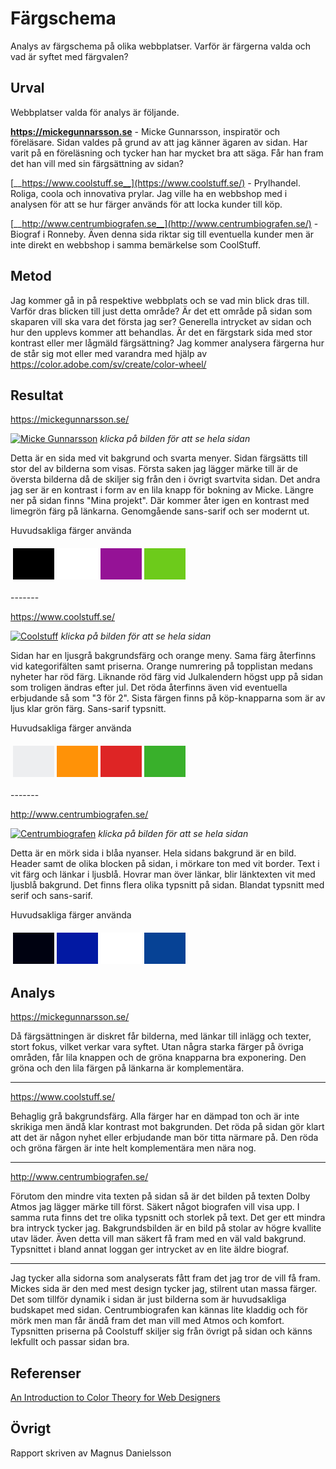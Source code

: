 ---
---
Färgschema
=========================

Analys av färgschema på olika webbplatser. Varför är färgerna valda och vad är syftet med färgvalen?

Urval
-----------------------

Webbplatser valda för analys är följande.

[__https://mickegunnarsson.se__](https://mickegunnarsson.se/) - Micke Gunnarsson, inspiratör och föreläsare.
Sidan valdes på grund av att jag känner ägaren av sidan. Har varit på en föreläsning och tycker han har mycket bra att säga. Får han fram det han vill med sin färgsättning av sidan?

[__https://www.coolstuff.se__](https://www.coolstuff.se/) - Prylhandel. Roliga, coola och innovativa prylar.
Jag ville ha en webbshop med i analysen för att se hur färger används för att locka kunder till köp.

[__http://www.centrumbiografen.se__](http://www.centrumbiografen.se/) - Biograf i Ronneby.
Även denna sida riktar sig till eventuella kunder men är inte direkt en webbshop i samma bemärkelse som CoolStuff.




Metod
-----------------------

Jag kommer gå in på respektive webbplats och se vad min blick dras till. Varför dras blicken till just detta område? Är det ett område på sidan som skaparen vill ska vara det första jag ser? Generella intrycket av sidan och hur den upplevs kommer att behandlas. Är det en färgstark sida med stor kontrast eller mer lågmäld färgsättning? Jag kommer analysera färgerna hur de står sig mot eller med varandra med hjälp av https://color.adobe.com/sv/create/color-wheel/

Resultat
-----------------------

https://mickegunnarsson.se/

<a href="image/mickegunnarsson_2.png"><img src="image/mickegunnarsson_1.png" alt="Micke Gunnarsson"></a>
_klicka på bilden för att se hela sidan_

Detta är en sida med vit bakgrund och svarta menyer. Sidan färgsätts till stor del av bilderna som visas. Första saken jag lägger märke till är de översta bilderna då de skiljer sig från den i övrigt svartvita sidan. Det andra jag ser är en kontrast i form av en lila knapp för bokning av Micke. Längre ner på sidan finns "Mina projekt". Där kommer åter igen en kontrast med limegrön färg på länkarna. Genomgående sans-sarif och ser modernt ut.

Huvudsakliga färger använda
<table style="border-spacing: 4px; border-collapse: separate">
<tr>
<td style="height: 50px; width: 50px; background-color: #000">
<td style="height: 50px; width: 50px; background-color: #fff">
<td style="height: 50px; width: 50px; background-color: #951296">
<td style="height: 50px; width: 50px; background-color: #6dcb1b">
</tr>
</table>
-------

https://www.coolstuff.se/

<a href="image/coolstuff_2.png"><img src="image/coolstuff_1.png" alt="Coolstuff"></a>
_klicka på bilden för att se hela sidan_

Sidan har en ljusgrå bakgrundsfärg och orange meny. Sama färg återfinns vid kategorifälten samt priserna. Orange numrering på topplistan medans nyheter har röd färg. Liknande röd färg vid Julkalendern högst upp på sidan som troligen ändras efter jul. Det röda återfinns även vid eventuella erbjudande så som "3 för 2". Sista färgen finns på köp-knapparna som är av ljus klar grön färg. Sans-sarif typsnitt.

Huvudsakliga färger använda
<table style="border-spacing: 4px; border-collapse: separate">
<tr>
<td style="height: 50px; width: 50px; background-color: #edeef0">
<td style="height: 50px; width: 50px; background-color: #ff9207">
<td style="height: 50px; width: 50px; background-color: #de2525">
<td style="height: 50px; width: 50px; background-color: #39b02b">
</tr>
</table>
-------

http://www.centrumbiografen.se/

<a href="image/centrumbiografen_2.png"><img src="image/centrumbiografen_1.png" alt="Centrumbiografen"></a>
_klicka på bilden för att se hela sidan_

Detta är en mörk sida i blåa nyanser. Hela sidans bakgrund är en bild. Header samt de olika blocken på sidan, i mörkare ton med vit border. Text i vit färg och länkar i ljusblå. Hovrar man över länkar, blir länktexten vit med ljusblå bakgrund. Det finns flera olika typsnitt på sidan. Blandat typsnitt med serif och sans-sarif.

Huvudsakliga färger använda
<table style="border-spacing: 4px; border-collapse: separate">
<tr>
<td style="height: 50px; width: 50px; background-color: #000211">
<td style="height: 50px; width: 50px; background-color: #0219a3">
<td style="height: 50px; width: 50px; background-color: #fff">
<td style="height: 50px; width: 50px; background-color: #064295">
</tr>
</table>

Analys
-----------------------

https://mickegunnarsson.se/

Då färgsättningen är diskret får bilderna, med länkar till inlägg och texter, stort fokus, vilket verkar vara syftet. Utan några starka färger på övriga områden, får lila knappen och de gröna knapparna bra exponering. Den gröna och den lila färgen på länkarna är komplementära.

-------

https://www.coolstuff.se/

Behaglig grå bakgrundsfärg. Alla färger har en dämpad ton och är inte skrikiga men ändå klar kontrast mot bakgrunden. Det röda på sidan gör klart att det är någon nyhet eller erbjudande man bör titta närmare på. Den röda och gröna färgen är inte helt komplementära men nära nog.

-------

http://www.centrumbiografen.se/

Förutom den mindre vita texten på sidan så är det bilden på texten Dolby Atmos jag lägger märke till först. Säkert något biografen vill visa upp. I samma ruta finns det tre olika typsnitt och storlek på text. Det ger ett mindra bra intryck tycker jag. Bakgrundsbilden är en bild på stolar av högre kvallite utav läder. Även detta vill man säkert få fram med en väl vald bakgrund. Typsnittet i bland annat loggan ger intrycket av en lite äldre biograf.

-------

Jag tycker alla sidorna som analyserats fått fram det jag tror de vill få fram. Mickes sida är den med mest design tycker jag, stilrent utan massa färger. Det som tillför dynamik i sidan är just bilderna som är huvudsakliga budskapet med sidan. Centrumbiografen kan kännas lite kladdig och för mörk men man får ändå fram det man vill med Atmos och komfort. Typsnitten priserna på Coolstuff skiljer sig från övrigt på sidan och känns lekfullt och passar sidan bra.

Referenser
-----------------------

[An Introduction to Color Theory for Web Designers](https://webdesign.tutsplus.com/articles/an-introduction-to-color-theory-for-web-designers--webdesign-1437)

Övrigt
-----------------------

Rapport skriven av Magnus Danielsson
